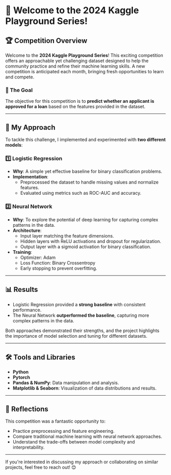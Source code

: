 # 🎢 Welcome to the 2024 Kaggle Playground Series!

## 🏆 Competition Overview

Welcome to the **2024 Kaggle Playground Series**! This exciting competition offers an approachable yet challenging dataset designed to help the community practice and refine their machine learning skills. A new competition is anticipated each month, bringing fresh opportunities to learn and compete.

### 🎯 The Goal
The objective for this competition is to **predict whether an applicant is approved for a loan** based on the features provided in the dataset.

---

## 🚀 My Approach

To tackle this challenge, I implemented and experimented with **two different models**:

### 1️⃣ **Logistic Regression**
- **Why**: A simple yet effective baseline for binary classification problems.
- **Implementation**:
  - Preprocessed the dataset to handle missing values and normalize features.
  - Evaluated using metrics such as ROC-AUC and accuracy.

### 2️⃣ **Neural Network**
- **Why**: To explore the potential of deep learning for capturing complex patterns in the data.
- **Architecture**:
  - Input layer matching the feature dimensions.
  - Hidden layers with ReLU activations and dropout for regularization.
  - Output layer with a sigmoid activation for binary classification.
- **Training**:
  - Optimizer: Adam
  - Loss Function: Binary Crossentropy
  - Early stopping to prevent overfitting.

---

## 📊 Results

- Logistic Regression provided a **strong baseline** with consistent performance.
- The Neural Network **outperformed the baseline**, capturing more complex patterns in the data.

Both approaches demonstrated their strengths, and the project highlights the importance of model selection and tuning for different datasets.

---

## 🛠️ Tools and Libraries

- **Python**
- **Pytorch**
- **Pandas & NumPy**: Data manipulation and analysis.
- **Matplotlib & Seaborn**: Visualization of data distributions and results.

---

## 🤔 Reflections

This competition was a fantastic opportunity to:
- Practice preprocessing and feature engineering.
- Compare traditional machine learning with neural network approaches.
- Understand the trade-offs between model complexity and interpretability.

---

If you're interested in discussing my approach or collaborating on similar projects, feel free to reach out! 😊
